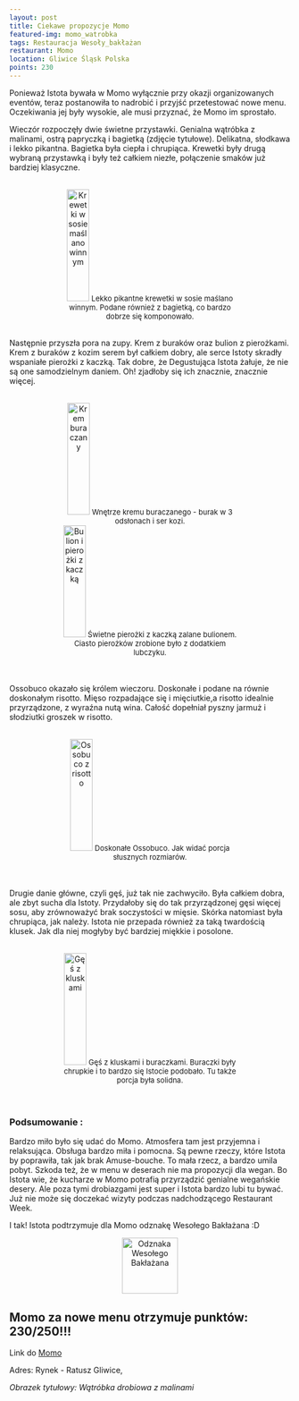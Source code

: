 ```yaml
---
layout: post
title: Ciekawe propozycje Momo
featured-img: momo_watrobka
tags: Restauracja Wesoły_bakłażan
restaurant: Momo
location: Gliwice Śląsk Polska
points: 230
---
```


Ponieważ Istota bywała w Momo wyłącznie przy okazji organizowanych eventów,
 teraz postanowiła to nadrobić i przyjść przetestować nowe menu. Oczekiwania jej były wysokie,
  ale musi przyznać, że Momo im sprostało.

Wieczór rozpoczęły dwie świetne przystawki. Genialna wątróbka z malinami, ostrą papryczką i bagietką (zdjęcie tytułowe).
 Delikatna, słodkawa i lekko pikantna. Bagietka była ciepła i chrupiąca.
  Krewetki były drugą wybraną przystawką i były też całkiem niezłe, połączenie smaków już bardziej klasyczne.
<br />&ensp;&ensp;&ensp;

<center><div style="width:65%">
   <img src="{{site.img_url}}/assets/img/posts/momo_krewetki.jpg" alt="Krewetki w sosie maślano winnym"
    height="200px" width="40px" />

   <font size="2">
       Lekko pikantne krewetki w sosie maślano winnym. Podane również z bagietką, co bardzo dobrze się komponowało.
   </font>
</div></center>
<br />

Następnie przyszła pora na zupy. Krem z buraków oraz bulion z pierożkami.
Krem z buraków z kozim serem był całkiem dobry, ale serce Istoty skradły wspaniałe pierożki z kaczką.
Tak dobre, że Degustująca Istota żałuje, że nie są one samodzielnym daniem.
Oh! zjadłoby się ich znacznie, znacznie więcej.
<br />&ensp;&ensp;&ensp;
<center><div style="width:65%">
   <img src="{{site.img_url}}/assets/img/posts/krem_buraczany.jpg" alt="Krem buraczany" height="200px" width="40px" />
   <font size="2">
Wnętrze kremu buraczanego - burak w 3 odsłonach i ser kozi.
   </font>
</div></center>

<center><div style="width:65%">
   <img src="{{site.img_url}}/assets/img/posts/bulion_i_pierozki.jpg"
   alt="Bulion i pierożki z kaczką" height="200px" width="40px" />
   <font size="2">
Świetne pierożki z kaczką zalane bulionem. Ciasto pierożków zrobione było z dodatkiem lubczyku.
   </font>
</div></center>
<br />&ensp;&ensp;&ensp;

Ossobuco okazało się królem wieczoru. Doskonałe i podane na równie doskonałym risotto.
 Mięso rozpadające się i mięciutkie,a risotto idealnie przyrządzone, z wyraźna nutą wina.
 Całość dopełniał pyszny jarmuż i słodziutki groszek w risotto.
<br />&ensp;&ensp;&ensp;
<center><div style="width:65%">
   <img src="{{site.img_url}}/assets/img/posts/ossobuco.jpg" alt="Ossobuco z risotto" height="200px" width="40px" />
   <font size="2">
Doskonałe Ossobuco. Jak widać porcja słusznych rozmiarów.
   </font>
</div></center>
<br />&ensp;&ensp;&ensp;

Drugie danie główne, czyli gęś, już tak nie zachwyciło.
Była całkiem dobra, ale zbyt sucha dla Istoty. Przydałoby się do tak przyrządzonej gęsi więcej sosu,
 aby zrównoważyć brak soczystości w mięsie. Skórka natomiast była chrupiąca, jak należy.
 Istota nie przepada również za taką twardością klusek. Jak dla niej mogłyby być bardziej miękkie i posolone.
<br />&ensp;&ensp;&ensp;
<center><div style="width:65%">
   <img src="{{site.img_url}}/assets/img/posts/momo_ges.jpg" alt="Gęś z kluskami" height="200px" width="40px" />

   <font size="2">
    Gęś z kluskami i buraczkami. Buraczki były chrupkie i to bardzo się Istocie podobało. Tu także porcja była solidna.
   </font>
</div></center>
<br />&ensp;&ensp;&ensp;

### Podsumowanie :
Bardzo miło było się udać do Momo. Atmosfera tam jest przyjemna i relaksująca. Obsługa bardzo miła i pomocna.
Są pewne rzeczy, które Istota by poprawiła, tak jak brak Amuse-bouche. To mała rzecz, a bardzo umila pobyt.
Szkoda też, że w menu w deserach nie ma propozycji dla wegan. Bo Istota wie, że kucharze
w Momo potrafią przyrządzić genialne wegańskie desery.
Ale poza tymi drobiazgami jest super i Istota bardzo lubi tu bywać.
Już nie może się doczekać wizyty podczas nadchodzącego Restaurant Week.

I tak! Istota podtrzymuje dla Momo odznakę Wesołego Bakłażana :D
<center><div style="width:30%">
   <img src="{{site.img_url}}/assets/img/odznaka_new.gif" alt="Odznaka Wesołego Bakłażana" height="100" width="auto" />
</div></center>

## Momo za nowe menu otrzymuje punktów: **230/250!!!**
Link do [Momo]

Adres:
Rynek - Ratusz
Gliwice,

_Obrazek tytułowy: Wątróbka drobiowa z malinami_

[Momo]: https://www.momogliwice.pl/
